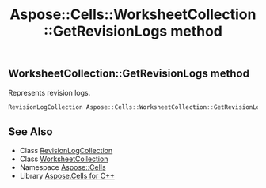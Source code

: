 ﻿---
title: Aspose::Cells::WorksheetCollection::GetRevisionLogs method
linktitle: GetRevisionLogs
second_title: Aspose.Cells for C++ API Reference
description: 'Aspose::Cells::WorksheetCollection::GetRevisionLogs method. Represents revision logs in C++.'
type: docs
weight: 4000
url: /cpp/aspose.cells/worksheetcollection/getrevisionlogs/
---
## WorksheetCollection::GetRevisionLogs method


Represents revision logs.

```cpp
RevisionLogCollection Aspose::Cells::WorksheetCollection::GetRevisionLogs()
```

## See Also

* Class [RevisionLogCollection](../../../aspose.cells.revisions/revisionlogcollection/)
* Class [WorksheetCollection](../)
* Namespace [Aspose::Cells](../../)
* Library [Aspose.Cells for C++](../../../)
